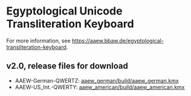 # Egyptological Unicode Transliteration Keyboard
For more information, see https://aaew.bbaw.de/egyptological-transliteration-keyboard.

## v2.0, release files for download

- AAEW-German-QWERTZ: [aaew_german/build/aaew_german.kmx](https://github.com/thesaurus-linguae-aegyptiae/keyboard-unicode-transliteration/raw/main/aaew_german/build/aaew_german.kmx)
- AAEW-US_Int.-QWERTY: [aaew_american/build/aaew_american.kmx](https://github.com/thesaurus-linguae-aegyptiae/keyboard-unicode-transliteration/raw/main/aaew_american/build/aaew_american.kmx)
